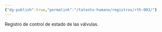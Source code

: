 ```yaml
---
{"dg-publish":true,"permalink":"/talento-humano/registros/rth-003/"}
---
```


Registro de control de estado de las válvulas.